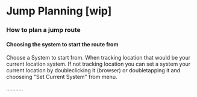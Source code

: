 # Jump Planning [wip]

### How to plan a jump route

#### Choosing the system to start the route from
Choose a System to start from. When tracking location that would be your current location system. If not tracking location you can set a system your current location by doubleclicking it (browser) or doubletapping it and chooseing "Set Current System" from menu.


...........


<!--stackedit_data:
eyJoaXN0b3J5IjpbLTE5ODU1MTYxNzRdfQ==
-->